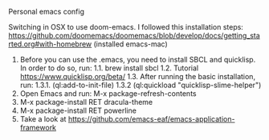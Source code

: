 Personal emacs config

Switching in OSX to use doom-emacs. I followed this installation steps: https://github.com/doomemacs/doomemacs/blob/develop/docs/getting_started.org#with-homebrew (installed emacs-mac)

1. Before you can use the .emacs, you need to install SBCL and quicklisp. In order to do so, run:
1.1. brew install sbcl
1.2. Tutorial https://www.quicklisp.org/beta/
1.3. After running the basic installation, run:
1.3.1.	   (ql:add-to-init-file)
1.3.2	   (ql:quickload "quicklisp-slime-helper")
2. Open Emacs and run: M-x package-refresh-contents
3. M-x package-install RET dracula-theme
4. M-x package-install RET powerline
5. Take a look at https://github.com/emacs-eaf/emacs-application-framework
